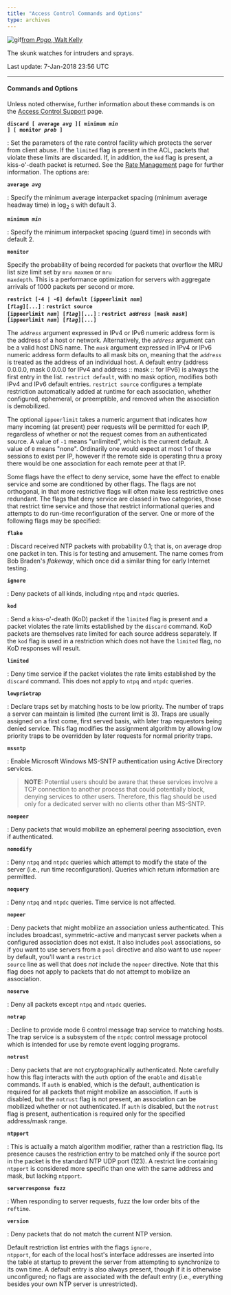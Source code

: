 ```yaml
---
title: "Access Control Commands and Options"
type: archives
---
```


![gif](/archives/pic/pogo6.gif)[from _Pogo_, Walt Kelly](/reflib/pictures/)

The skunk watches for intruders and sprays.

Last update: 7-Jan-2018 23:56 UTC

* * *

#### Commands and Options

Unless noted otherwise, further information about these commands is on the [Access Control Support](/archives/4.2.8-series/access/) page.

<code>**discard [ average _avg_ ][ minimum _min_ ] [ monitor _prob_ ]**</code>

: Set the parameters of the rate control facility which protects the server from client abuse. If the <code>limited</code> flag is present in the ACL, packets that violate these limits are discarded. If, in addition, the <code>kod</code> flag is present, a kiss-o'-death packet is returned. See the [Rate Management](/archives/4.2.8-series/rate/) page for further information. The options are:

<code>**average _avg_**</code>

: Specify the minimum average interpacket spacing (minimum average headway time) in log<sub>2</sub> s with default 3.

<code>**minimum _min_**</code>

: Specify the minimum interpacket spacing (guard time) in seconds with default 2.

<code>**monitor**</code>

Specify the probability of being recorded for packets that overflow the MRU list size limit set by <code>mru maxmem</code> or <code>mru maxdepth</code>. This is a performance optimization for servers with aggregate arrivals of 1000 packets per second or more.

<code>**restrict [-4 | -6] default [ippeerlimit _num_] [_flag_][...]**</code>
: <code>**restrict source [ippeerlimit _num_] [_flag_][...]**</code>
: <code>**restrict _address_ [mask _mask_] [ippeerlimit _num_] [_flag_][...]**</code>

The <code>_address_</code> argument expressed in IPv4 or IPv6 numeric address form is the address of a host or network. Alternatively, the <code>_address_</code> argument can be a valid host DNS name. The <code>_mask_</code> argument expressed in IPv4 or IPv6 numeric address form defaults to all mask bits on, meaning that the <code>_address_</code> is treated as the address of an individual host. A default entry (address 0.0.0.0, mask 0.0.0.0 for IPv4 and address :: mask :: for IPv6) is always the first entry in the list. <code>restrict default</code>, with no mask option, modifies both IPv4 and IPv6 default entries. <code>restrict source</code> configures a template restriction automatically added at runtime for each association, whether configured, ephemeral, or preemptible, and removed when the association is demobilized.

The optional <code>ippeerlimit</code> takes a numeric argument that indicates how many incoming (at present) peer requests will be permitted for each IP, regardless of whether or not the request comes from an authenticated source. A value of `-1` means "unlimited", which is the current default. A value of `0` means "none". Ordinarily one would expect at most 1 of these sessions to exist per IP, however if the remote side is operating thru a proxy there would be one association for each remote peer at that IP.

Some flags have the effect to deny service, some have the effect to enable service and some are conditioned by other flags. The flags are not orthogonal, in that more restrictive flags will often make less restrictive ones redundant. The flags that deny service are classed in two categories, those that restrict time service and those that restrict informational queries and attempts to do run-time reconfiguration of the server. One or more of the following flags may be specified:

<code>**flake**</code>

: Discard received NTP packets with probability 0.1; that is, on average drop one packet in ten. This is for testing and amusement. The name comes from Bob Braden's _flakeway_, which once did a similar thing for early Internet testing.

<code>**ignore**</code>

: Deny packets of all kinds, including <code>ntpq</code> and <code>ntpdc</code> queries.

<code>**kod**</code>

: Send a kiss-o'-death (KoD) packet if the <code>limited</code> flag is present and a packet violates the rate limits established by the <code>discard</code> command. KoD packets are themselves rate limited for each source address separately. If the <code>kod</code> flag is used in a restriction which does not have the <code>limited</code> flag, no KoD responses will result.

<code>**limited**</code>

: Deny time service if the packet violates the rate limits established by the <code>discard</code> command. This does not apply to <code>ntpq</code> and <code>ntpdc</code> queries.

<code>**lowpriotrap**</code>

: Declare traps set by matching hosts to be low priority. The number of traps a server can maintain is limited (the current limit is 3). Traps are usually assigned on a first come, first served basis, with later trap requestors being denied service. This flag modifies the assignment algorithm by allowing low priority traps to be overridden by later requests for normal priority traps.

<code>**mssntp**</code>

: Enable Microsoft Windows MS-SNTP authentication using Active Directory services.

> **NOTE:** Potential users should be aware that these services involve a TCP connection to another process that could potentially block, denying services to other users. Therefore, this flag should be used only for a dedicated server with no clients other than MS-SNTP.

<code>**noepeer**</code>

: Deny packets that would mobilize an ephemeral peering association, even if authenticated.

<code>**nomodify**</code>

: Deny <code>ntpq</code> and <code>ntpdc</code> queries which attempt to modify the state of the server (i.e., run time reconfiguration). Queries which return information are permitted.

<code>**noquery**</code>

: Deny <code>ntpq</code> and <code>ntpdc</code> queries. Time service is not affected.

<code>**nopeer**</code>

: Deny packets that might mobilize an association unless authenticated. This includes broadcast, symmetric-active and manycast server packets when a configured association does not exist. It also includes <code>pool</code> associations, so if you want to use servers from a <code>pool</code> directive and also want to use <code>nopeer</code> by default, you'll want a <code>restrict source</code> line as well that does _not_ include the <code>nopeer</code> directive. Note that this flag does not apply to packets that do not attempt to mobilize an association.

<code>**noserve**</code>

: Deny all packets except <code>ntpq</code> and <code>ntpdc</code> queries.

<code>**notrap**</code>

: Decline to provide mode 6 control message trap service to matching hosts. The trap service is a subsystem of the <code>ntpdc</code> control message protocol which is intended for use by remote event logging programs.

<code>**notrust**</code>

: Deny packets that are not cryptographically authenticated. Note carefully how this flag interacts with the <code>auth</code> option of the <code>enable</code> and <code>disable</code> commands. If <code>auth</code> is enabled, which is the default, authentication is required for all packets that might mobilize an association. If <code>auth</code> is disabled, but the <code>notrust</code> flag is not present, an association can be mobilized whether or not authenticated. If <code>auth</code> is disabled, but the <code>notrust</code> flag is present, authentication is required only for the specified address/mask range.

<code>**ntpport**</code>

: This is actually a match algorithm modifier, rather than a restriction flag. Its presence causes the restriction entry to be matched only if the source port in the packet is the standard NTP UDP port (123). A restrict line containing <code>ntpport</code> is considered more specific than one with the same address and mask, but lacking <code>ntpport</code>.

<code>**serverresponse fuzz**</code>

: When responding to server requests, fuzz the low order bits of the <code>reftime</code>.

<code>**version**</code>

: Deny packets that do not match the current NTP version.

Default restriction list entries with the flags <code>ignore, ntpport</code>, for each of the local host's interface addresses are inserted into the table at startup to prevent the server from attempting to synchronize to its own time. A default entry is also always present, though if it is otherwise unconfigured; no flags are associated with the default entry (i.e., everything besides your own NTP server is unrestricted).